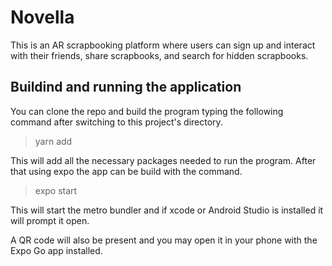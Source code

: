 # Novella

This is an AR scrapbooking platform where users can sign up and interact with their friends, share scrapbooks, and search for hidden scrapbooks.

## Buildind and running the application

You can clone the repo and build the program typing the following command after switching to this project's directory.

> yarn add

This will add all the necessary packages needed to run the program. After that using expo the app can be build with the command.

> expo start

This will start the metro bundler and if xcode or Android Studio is installed it will prompt it open.

A QR code will also be present and you may open it in your phone with the Expo Go app installed.
